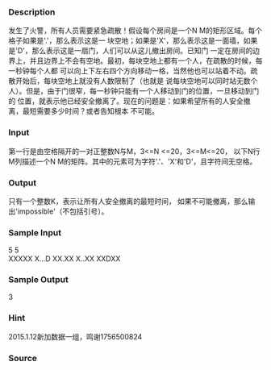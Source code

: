 
### Description
发生了火警，所有人员需要紧急疏散！假设每个房间是一个N M的矩形区域。每个格子如果是'.'，那么表示这是一
块空地；如果是'X'，那么表示这是一面墙，如果是'D'，那么表示这是一扇门，人们可以从这儿撤出房间。已知门
一定在房间的边界上，并且边界上不会有空地。最初，每块空地上都有一个人，在疏散的时候，每一秒钟每个人都
可以向上下左右四个方向移动一格，当然他也可以站着不动。疏散开始后，每块空地上就没有人数限制了（也就是
说每块空地可以同时站无数个人）。但是，由于门很窄，每一秒钟只能有一个人移动到门的位置，一旦移动到门的
位置，就表示他已经安全撤离了。现在的问题是：如果希望所有的人安全撤离，最短需要多少时间？或者告知根本
不可能。
### Input
第一行是由空格隔开的一对正整数N与M，3<=N <=20，3<=M<=20，
以下N行M列描述一个N M的矩阵。其中的元素可为字符'.'、'X'和'D'，且字符间无空格。
### Output
只有一个整数K，表示让所有人安全撤离的最短时间，
如果不可能撤离，那么输出'impossible'（不包括引号）。
### Sample Input
5 5  
XXXXX
X...D
XX.XX
X..XX
XXDXX
### Sample Output
3
### Hint
2015.1.12新加数据一组，鸣谢1756500824
### Source
